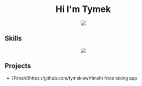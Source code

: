 <h1 align="center"> Hi I'm Tymek </h1>
<div align="center" width="80px" height="80px">
  <img src="https://icons.veryicon.com/png/o/business/a-set-of-commercial-icons/gym-fitness.png"/>
</div>
<h2> Skills </h2>
<p align="center">
  <a href="https://skillicons.dev">
    <img src="https://skillicons.dev/icons?i=git,c,cs,express,firebase,go,html,js,ts,nodejs,html,css,linux,mongodb,mysql,react,regex,rust,tailwind,vite&perline=10" />
  </a>
</p>
<h2> Projects</h2>
<ul>
 <li>[Fimsh](https://github.com/tymeklew/fimsh) Note taking app </li>
</ul>
